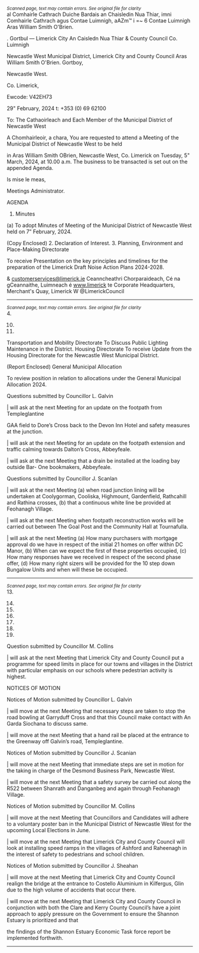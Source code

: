 *<small>Scanned page, text may contain errors. See original file for clarity</small>*  
al Comhairle Cathrach Duiche Bardais an Chaisledin Nua Thiar,
imni Comhairle Cathrach agus Contae Luimnigh,
aAZm™ i =~ 6 Contae Luimnigh Aras William Smith O'Brien.

. Gortbul
— Limerick City An Caisledn Nua Thiar
& County Council Co. Luimnigh

Newcastle West Municipal District,
Limerick City and County Council
Aras William Smith O'Brien.
Gortboy,

Newcastle West.

Co. Limerick,

Ewcode: V42EH73

29" February, 2024 t: +353 (0) 69 62100

To: The Cathaoirleach and Each Member of the Municipal District of Newcastle West

A Chomhairleoir, a chara,
You are requested to attend a Meeting of the Municipal District of Newcastle West to be held

in Aras William Smith OBrien, Newcastle West, Co. Limerick on Tuesday, 5" March, 2024, at
10.00 a.m. The business to be transacted is set out on the appended Agenda.

Is mise le meas,

Meetings Administrator.

AGENDA

1. Minutes

(a) To adopt Minutes of Meeting of the Municipal District of Newcastle West held on 7”
February, 2024.

(Copy Enclosed)
2. Declaration of Interest.
3. Planning, Environment and Place-Making Directorate

To receive Presentation on the key principles and timelines for the preparation of
the Limerick Draft Noise Action Plans 2024-2028.

& customerservices@limerick.ie
Ceanncheathri Chorparaideach, Cé na gCeannaithe, Luimneach é www.limerick te
Corporate Headquarters, Merchant's Quay, Limerick W @LimerickCouncil

---
*<small>Scanned page, text may contain errors. See original file for clarity</small>*  
4.

10.

11.

Transportation and Mobility Directorate
To Discuss Public Lighting Maintenance in the District.
Housing Directorate
To receive Update from the Housing Directorate for the Newcastle West Municipal
District.

(Report Enclosed)
General Municipal Allocation

To review position in relation to allocations under the General Municipal Allocation
2024.

Questions submitted by Councillor L. Galvin

| will ask at the next Meeting for an update on the footpath from Templeglantine

GAA field to Dore’s Cross back to the Devon Inn Hotel and safety measures at the
junction.

| will ask at the next Meeting for an update on the footpath extension and traffic
calming towards Dalton’s Cross, Abbeyfeale.

| will ask at the next Meeting that a drain be installed at the loading bay outside Bar-
One bookmakers, Abbeyfeale.

Questions submitted by Councillor J. Scanlan

| will ask at the next Meeting (a) when road junction lining will be undertaken at
Coolygorman, Cooliska, Highmount, Gardenfield, Rathcahill and Rathina crosses,
(b) that a continuous white line be provided at Feohanagh Village.

| will ask at the next Meeting when footpath reconstruction works will be carried out
between The Goal Post and the Community Hall at Tournafulla.

| will ask at the next Meeting (a) How many purchasers with mortgage approval do
we have in respect of the initial 21 homes on offer within DC Manor, (b) When can
we expect the first of these properties occupied, (c) How many responses have we
received in respect of the second phase offer, (d) How many right sizers will be
provided for the 10 step down Bungalow Units and when will these be occupied.

---
*<small>Scanned page, text may contain errors. See original file for clarity</small>*  
13.

14.

15.

16.

17.

18.

21.

Question submitted by Councillor M. Collins

| will ask at the next Meeting that Limerick City and County Council put a
programme for speed limits in place for our towns and villages in the District with
particular emphasis on our schools where pedestrian activity is highest.

NOTICES OF MOTION

Notices of Motion submitted by Councillor L. Galvin

| will move at the next Meeting that necessary steps are taken to stop the road
bowling at Garryduff Cross and that this Council make contact with An Garda
Siochana to discuss same.

| will move at the next Meeting that a hand rail be placed at the entrance to the
Greenway off Galvin’s road, Templeglantine.

Notices of Motion submitted by Councillor J. Scanian

| will move at the next Meeting that immediate steps are set in motion for the taking
in charge of the Desmond Business Park, Newcastle West.

| will move at the next Meeting that a safety survey be carried out along the R522
between Shanrath and Danganbeg and again through Feohanagh Village.

Notices of Motion submitted by Councillor M. Collins

| will move at the next Meeting that Councillors and Candidates will adhere to a
voluntary poster ban in the Municipal District of Newcastle West for the upcoming
Local Elections in June.

| will move at the next Meeting that Limerick City and County Council will look at
installing speed ramps in the villages of Ashford and Raheenagh in the interest of
safety to pedestrians and school children.

Notices of Motion submitted by Councillor J. Sheahan

| will move at the next Meeting that Limerick City and County Council realign the
bridge at the entrance to Costello Aluminium in Kilfergus, Glin due to the high
volume of accidents that occur there.

| will move at the next Meeting that Limerick City and County Council in conjunction
with both the Clare and Kerry County Council’s have a joint approach to apply
pressure on the Government to ensure the Shannon Estuary is prioritized and that

the findings of the Shannon Estuary Economic Task force report be implemented
forthwith.

---
